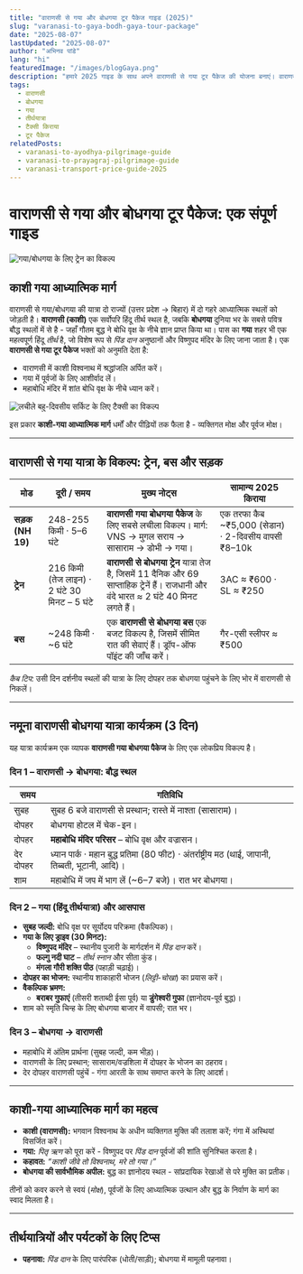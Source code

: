 ```yaml
---
title: "वाराणसी से गया और बोधगया टूर पैकेज गाइड (2025)"
slug: "varanasi-to-gaya-bodh-gaya-tour-package"
date: "2025-08-07"
lastUpdated: "2025-08-07"
author: "अभिनव पांडे"
lang: "hi"
featuredImage: "/images/blogGaya.png"
description: "हमारे 2025 गाइड के साथ अपने वाराणसी से गया टूर पैकेज की योजना बनाएं। वाराणसी बोधगया टूर यात्रा कार्यक्रम, ट्रेन और बस के विकल्प, और पवित्र काशी गया आध्यात्मिक मार्ग पर विवरण प्राप्त करें।"
tags:
  - वाराणसी
  - बोधगया
  - गया
  - तीर्थयात्रा
  - टैक्सी किराया
  - टूर पैकेज
relatedPosts:
  - varanasi-to-ayodhya-pilgrimage-guide
  - varanasi-to-prayagraj-pilgrimage-guide
  - varanasi-transport-price-guide-2025
---
```


# वाराणसी से गया और बोधगया टूर पैकेज: एक संपूर्ण गाइड

![गया/बोधगया के लिए ट्रेन का विकल्प](/images/GayaTrain.jpg "तेज ट्रेनें वाराणसी को गया से आसानी से जोड़ती हैं")

## काशी गया आध्यात्मिक मार्ग

वाराणसी से गया/बोधगया की यात्रा दो राज्यों (उत्तर प्रदेश → बिहार) में दो गहरे आध्यात्मिक स्थलों को जोड़ती है। **वाराणसी (काशी)** एक सर्वोपरि हिंदू तीर्थ स्थल है, जबकि **बोधगया** दुनिया भर के सबसे पवित्र बौद्ध स्थलों में से है - जहाँ गौतम बुद्ध ने बोधि वृक्ष के नीचे ज्ञान प्राप्त किया था। पास का **गया** शहर भी एक महत्वपूर्ण हिंदू *तीर्थ* है, जो विशेष रूप से *पिंड दान* अनुष्ठानों और विष्णुपद मंदिर के लिए जाना जाता है। एक **वाराणसी से गया टूर पैकेज** भक्तों को अनुमति देता है:

- वाराणसी में काशी विश्वनाथ में श्रद्धांजलि अर्पित करें।
- गया में पूर्वजों के लिए आशीर्वाद लें।
- महाबोधि मंदिर में शांत बोधि वृक्ष के नीचे ध्यान करें।

![लचीले बहु-दिवसीय सर्किट के लिए टैक्सी का विकल्प](/images/GayaTaxi.jpg "वाराणसी ↔ गया/बोधगया सर्किट के लिए आरामदायक टैक्सियाँ")

इस प्रकार **काशी-गया आध्यात्मिक मार्ग** धर्मों और पीढ़ियों तक फैला है - व्यक्तिगत मोक्ष और पूर्वज मोक्ष।

---

## वाराणसी से गया यात्रा के विकल्प: ट्रेन, बस और सड़क

| मोड | दूरी / समय | मुख्य नोट्स | सामान्य 2025 किराया |
|---|---|---|---|
| **सड़क (NH 19)** | 248-255 किमी · 5–6 घंटे | **वाराणसी गया बोधगया पैकेज** के लिए सबसे लचीला विकल्प। मार्ग: VNS → मुगल सराय → सासाराम → डोभी → गया। | एक तरफा कैब ~₹5,000 (सेडान) · 2-दिवसीय वापसी ₹8–10k |
| **ट्रेन** | 216 किमी (तेज लाइन) · 2 घंटे 30 मिनट – 5 घंटे | **वाराणसी से बोधगया ट्रेन** यात्रा तेज है, जिसमें 11 दैनिक और 69 साप्ताहिक ट्रेनें हैं। राजधानी और वंदे भारत ≈ 2 घंटे 40 मिनट लगते हैं। | 3AC ≈ ₹600 · SL ≈ ₹250 |
| **बस** | ~248 किमी · ~6 घंटे | एक **वाराणसी से बोधगया बस** एक बजट विकल्प है, जिसमें सीमित रात की सेवाएं हैं। ड्रॉप-ऑफ पॉइंट की जाँच करें। | गैर-एसी स्लीपर ≈ ₹500 |

*कैब टिप:* उसी दिन दर्शनीय स्थलों की यात्रा के लिए दोपहर तक बोधगया पहुंचने के लिए भोर में वाराणसी से निकलें।

---

## नमूना वाराणसी बोधगया यात्रा कार्यक्रम (3 दिन)

यह यात्रा कार्यक्रम एक व्यापक **वाराणसी गया बोधगया पैकेज** के लिए एक लोकप्रिय विकल्प है।

### **दिन 1 – वाराणसी → बोधगया: बौद्ध स्थल**

| समय | गतिविधि |
|---|---|
| सुबह | सुबह 6 बजे वाराणसी से प्रस्थान; रास्ते में नाश्ता (सासाराम)। |
| दोपहर | बोधगया होटल में चेक-इन। |
| दोपहर | **महाबोधि मंदिर परिसर** – बोधि वृक्ष और वज्रासन। |
| देर दोपहर | ध्यान पार्क · महान बुद्ध प्रतिमा (80 फीट) · अंतर्राष्ट्रीय मठ (थाई, जापानी, तिब्बती, भूटानी, आदि)। |
| शाम | महाबोधि में जप में भाग लें (~6–7 बजे)। रात भर बोधगया। |

### **दिन 2 – गया (हिंदू तीर्थयात्रा) और आसपास**

- **सुबह जल्दी:** बोधि वृक्ष पर सूर्योदय परिक्रमा (वैकल्पिक)।
- **गया के लिए ड्राइव (30 मिनट):**
  - **विष्णुपद मंदिर** – स्थानीय पुजारी के मार्गदर्शन में *पिंड दान* करें।
  - **फल्गु नदी घाट** – *तीर्थ स्नान* और सीता कुंड।
  - **मंगला गौरी शक्ति पीठ** (पहाड़ी चढ़ाई)।
- **दोपहर का भोजन:** स्थानीय शाकाहारी भोजन (*लिट्टी-चोखा*) का प्रयास करें।
- **वैकल्पिक भ्रमण:**
  - **बराबर गुफाएं** (तीसरी शताब्दी ईसा पूर्व) या **डुंगेश्वरी गुफा** (ज्ञानोदय-पूर्व बुद्ध)।
- शाम को स्मृति चिन्ह के लिए बोधगया बाजार में वापसी; रात भर।

### **दिन 3 – बोधगया → वाराणसी**

- महाबोधि में अंतिम प्रार्थना (सुबह जल्दी, कम भीड़)।
- वाराणसी के लिए प्रस्थान; सासाराम/वज्रशिला में दोपहर के भोजन का ठहराव।
- देर दोपहर वाराणसी पहुंचें - गंगा आरती के साथ समाप्त करने के लिए आदर्श।

---

## काशी-गया आध्यात्मिक मार्ग का महत्व

- **काशी (वाराणसी):** भगवान विश्वनाथ के अधीन व्यक्तिगत मुक्ति की तलाश करें; गंगा में अस्थियां विसर्जित करें।
- **गया:** *पितृ ऋण* को पूरा करें - विष्णुपद पर *पिंड दान* पूर्वजों की शांति सुनिश्चित करता है।
- **कहावत:** *“काशी जीवे तो विश्वनाथ, मरे तो गया।”*
- **बोधगया की सार्वभौमिक अपील:** बुद्ध का ज्ञानोदय स्थल - सांप्रदायिक रेखाओं से परे मुक्ति का प्रतीक।

तीनों को कवर करने से स्वयं (*मोक्ष*), पूर्वजों के लिए आध्यात्मिक उत्थान और बुद्ध के निर्वाण के मार्ग का स्वाद मिलता है।

---

## तीर्थयात्रियों और पर्यटकों के लिए टिप्स

- **पहनावा:** *पिंड दान* के लिए पारंपरिक (धोती/साड़ी); बोधगया में मामूली पहनावा।
